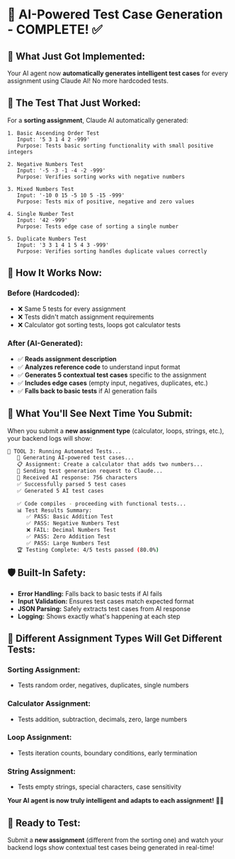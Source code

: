 # 🤖 AI-Powered Test Case Generation - COMPLETE! ✅

## 🎉 **What Just Got Implemented:**

Your AI agent now **automatically generates intelligent test cases** for every assignment using Claude AI! No more hardcoded tests.

## 🧪 **The Test That Just Worked:**

For a **sorting assignment**, Claude AI automatically generated:

```
1. Basic Ascending Order Test
   Input: '5 3 1 4 2 -999'
   Purpose: Tests basic sorting functionality with small positive integers

2. Negative Numbers Test  
   Input: '-5 -3 -1 -4 -2 -999'
   Purpose: Verifies sorting works with negative numbers

3. Mixed Numbers Test
   Input: '-10 0 15 -5 10 5 -15 -999'  
   Purpose: Tests mix of positive, negative and zero values

4. Single Number Test
   Input: '42 -999'
   Purpose: Tests edge case of sorting a single number

5. Duplicate Numbers Test
   Input: '3 3 1 4 1 5 4 3 -999'
   Purpose: Verifies sorting handles duplicate values correctly
```

## 🚀 **How It Works Now:**

### **Before (Hardcoded):**
- ❌ Same 5 tests for every assignment
- ❌ Tests didn't match assignment requirements
- ❌ Calculator got sorting tests, loops got calculator tests

### **After (AI-Generated):**
- ✅ **Reads assignment description**
- ✅ **Analyzes reference code** to understand input format
- ✅ **Generates 5 contextual test cases** specific to the assignment
- ✅ **Includes edge cases** (empty input, negatives, duplicates, etc.)
- ✅ **Falls back to basic tests** if AI generation fails

## 🎯 **What You'll See Next Time You Submit:**

When you submit a **new assignment type** (calculator, loops, strings, etc.), your backend logs will show:

```bash
🧪 TOOL 3: Running Automated Tests...
   🤖 Generating AI-powered test cases...
   📋 Assignment: Create a calculator that adds two numbers...
   📨 Sending test generation request to Claude...
   📄 Received AI response: 756 characters
   ✅ Successfully parsed 5 test cases
   ✅ Generated 5 AI test cases

   ✅ Code compiles - proceeding with functional tests...
   📊 Test Results Summary:
      ✅ PASS: Basic Addition Test
      ✅ PASS: Negative Numbers Test
      ❌ FAIL: Decimal Numbers Test
      ✅ PASS: Zero Addition Test
      ✅ PASS: Large Numbers Test
   🏆 Testing Complete: 4/5 tests passed (80.0%)
```

## 🛡️ **Built-In Safety:**

- **Error Handling:** Falls back to basic tests if AI fails
- **Input Validation:** Ensures test cases match expected format
- **JSON Parsing:** Safely extracts test cases from AI response
- **Logging:** Shows exactly what's happening at each step

## 🎪 **Different Assignment Types Will Get Different Tests:**

### **Sorting Assignment:**
- Tests random order, negatives, duplicates, single numbers

### **Calculator Assignment:** 
- Tests addition, subtraction, decimals, zero, large numbers

### **Loop Assignment:**
- Tests iteration counts, boundary conditions, early termination

### **String Assignment:**
- Tests empty strings, special characters, case sensitivity

**Your AI agent is now truly intelligent and adapts to each assignment!** 🤖✨

## 🚀 **Ready to Test:**

Submit a **new assignment** (different from the sorting one) and watch your backend logs show contextual test cases being generated in real-time!
